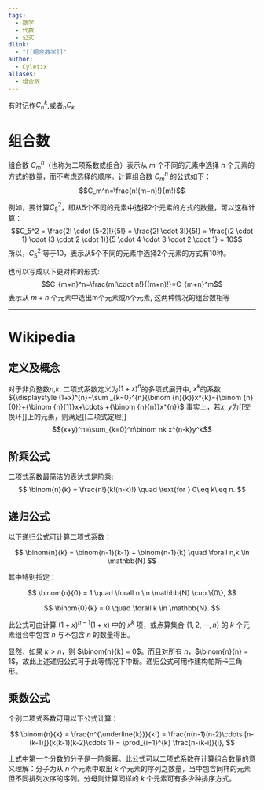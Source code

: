 ```yaml
---
tags:
  - 数学
  - 代数
  - 公式
dlink:
  - "[[组合数学]]"
author:
  - Cyletix
aliases:
  - 组合数
---
```

有时记作$C_n^k$,或者$_nC_k$ 
# 组合数
组合数 $C_m^n$（也称为二项系数或组合）表示从 $m$ 个不同的元素中选择 $n$ 个元素的方式的数量，而不考虑选择的顺序。计算组合数 $C_m^n$ 的公式如下：
$$C_m^n​=\frac{n!(m−n)!}{m!}​$$

例如，要计算$C_5^2$，即从5个不同的元素中选择2个元素的方式的数量，可以这样计算：
$$C_5^2 = \frac{2! \cdot (5-2)!}{5!} = \frac{2! \cdot 3!}{5!} = \frac{(2 \cdot 1) \cdot (3 \cdot 2 \cdot 1)}{5 \cdot 4 \cdot 3 \cdot 2 \cdot 1} = 10$$
所以，$C_5^2$ 等于10，表示从5个不同的元素中选择2个元素的方式有10种。


也可以写成以下更对称的形式: 
$$C_{m+n}^n​=\frac{m!\cdot n!}{(m+n)!}​=C_{m+n}^m​$$
表示从 $m+n$ 个元素中选出m个元素或n个元素, 这两种情况的组合数相等


---
# Wikipedia
## 定义及概念
对于非负整数$n$,$k$, 二项式系数定义为$(1+x)^n$的多项式展开中, $x^k$的系数
${\displaystyle (1+x)^{n}=\sum _{k=0}^{n}{\binom {n}{k}}x^{k}={\binom {n}{0}}+{\binom {n}{1}}x+\cdots +{\binom {n}{n}}x^{n}}$
事实上，若$x$, $y$为[[交换环]]上的元素，则满足[[二项式定理]]
$$(x+y)^n=\sum_{k=0}^n\binom nk x^{n-k}y^k$$

## 阶乘公式
二项式系数最简洁的表达式是阶乘:
$$
\binom{n}{k} = \frac{n!}{k!(n-k)!} \quad \text{for } 0\leq k\leq n.
$$

## 递归公式
以下递归公式可计算二项式系数：

$$
\binom{n}{k} = \binom{n-1}{k-1} + \binom{n-1}{k} \quad \forall n,k \in \mathbb{N}
$$

其中特别指定：

$$
\binom{n}{0} = 1 \quad \forall n \in \mathbb{N} \cup \{0\},
$$

$$
\binom{0}{k} = 0 \quad \forall k \in \mathbb{N}.
$$

此公式可由计算 $(1+x)^{n-1}(1+x)$ 中的 $x^{k}$ 项，或点算集合 $\{1,2,\cdots,n\}$ 的 $k$ 个元素组合中包含 $n$ 与不包含 $n$ 的数量得出。

显然，如果 $k > n$，则 $\binom{n}{k} = 0$。而且对所有 $n$，$\binom{n}{n} = 1$，故此上述递归公式可于此等情况下中断。递归公式可用作建构帕斯卡三角形。


## 乘数公式
个别二项式系数可用以下公式计算：

$$
\binom{n}{k} = \frac{n^{\underline{k}}}{k!} = \frac{n(n-1)(n-2)\cdots [n-(k-1)]}{k(k-1)(k-2)\cdots 1} = \prod_{i=1}^{k} \frac{n-(k-i)}{i},
$$

上式中第一个分数的分子是一阶乘幂。此公式可以二项式系数在计算组合数量的意义理解：分子为从 $n$ 个元素中取出 $k$ 个元素的序列之数量，当中包含同样的元素但不同排列次序的序列。分母则计算同样的 $k$ 个元素可有多少种排序方式。
